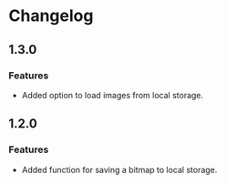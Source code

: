 

# Changelog

## 1.3.0

### Features
* Added option to load images from local storage.

## 1.2.0

### Features

* Added function for saving a bitmap to local storage.